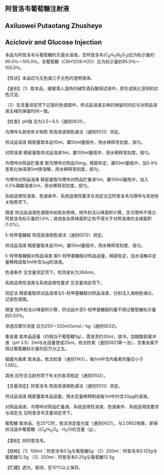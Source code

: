 ## 阿昔洛韦葡萄糖注射液

## Axiluowei Putaotang Zhusheye

## Aciclovir and Glucose Injection

本品为阿昔洛韦与葡萄糖的灭菌水溶液。含阿昔洛韦$(C_{8}H_{11}N_{5}O_{3})$应为标示量的95.0％～105.0％，含葡萄糖（C6H12O6·H2O）应为标示量的95.0％～105.0％。

【性状】本品应为无色或几乎无色的澄明液体。

【鉴别】（1）取本品，缓缓滴人温热的碱性酒石酸铜试液中，即生成氧化亚铜的红色沉淀。

（2）在含量测定项下记录的色谱图中，供试品溶液主峰的保留时间应与对照品溶液主峰的保留时间一致。

【检查】pH值 应为3.5～5.5（通则0631）。

鸟嘌呤与其他有关物质 照高效液相色谱法（通则0512）测定。

供试品溶液 精密量取本品10ml，置50ml量瓶中，用水稀释至刻度，摇匀。

对照溶液 精密量取供试品溶液1ml，置100ml量瓶中，用水稀释至刻度，摇匀。

鸟嘌呤对照品贮备液 取鸟嘌呤对照品10mg，精密称定，置50ml量瓶中，加0.4％氢氧化钠溶液5ml使溶解，用水稀释至刻度，摇匀。

鸟嘌呤对照品溶液 精密量取鸟嘌呤对照品贮备液1ml，置100ml量瓶中，加入0.5％磷酸溶液2ml，用水稀释至刻度，摇匀。

系统适用性溶液、色谱条件、系统适用性要求与测定法见阿昔洛韦鸟嘌呤与其他有关物质项下。

限度 供试品溶液色谱图中如有杂质峰，按外标法以峰面积计算，含鸟嘌呤不得过阿昔洛韦标示量的1.0％；其他各杂质峰面积之和不得大于对照溶液的主峰面积(1.0%)。

5-羟甲基糠醛 照高效液相色谱法（通则0512）测定。

供试品溶液 精密量取本品10ml，置50ml量瓶中，用水稀释至刻度，摇匀。

5-羟甲基糠醛对照品溶液 取5-羟甲基糠醛对照品适量，精密称定，加水溶解并定量稀释成每1ml中含3μg的溶液。

色谱条件 见含量测定项下。检测波长为284nm。

系统适用性溶液与系统适用性要求 见含量测定项下。

测定法 精密量取供试品溶液与5-羟甲基糠醛对照品溶液，分别注入液相色谱仪，记录色谱图。

限度 按外标法以峰面积计算，供试品中含5-羟甲基糠醛的量不得过葡萄糖标示量的0.03％。

渗透压摩尔浓度 应为250～320mOsmol／kg（通则0632)。

重金属 取本品适量（约相当于葡萄糖3g），蒸发至约20ml，放冷，加醋酸盐缓冲液（pH 3.5）2ml与水适量使成25ml，依法检查（通则0821第一法），含重金属不得过葡萄糖标示量的百万分之五。

细菌内毒素 取本品，依法检查（通则1143），每1ml中含内毒素的量应小于1.0EU。

其他 应符合注射剂项下有关的各项规定（通则0102）。

【含量测定】阿昔洛韦 照高效液相色谱法（通则0512）测定。

供试品溶液 精密量取本品适量，用水定量稀释制成每1ml中约含20μg的溶液。

对照品溶液、鸟嘌呤对照品贮备液、系统适用性溶液、色谱条件、系统适用性要求与测定法 见阿昔洛韦含量测定项下。

葡萄糖 取本品，在25℃时，依法测定旋光度（通则0621），与2.0852相乘，即得供试品中葡萄糖（$(C_{6}H_{12}O_{6}\cdot H_{2}O)$的含量（g）。

【类别】同阿昔洛韦。

【规格】（1）100ml：阿昔洛韦0.1g与葡萄糖5g （2）250ml：阿昔洛韦0.125g与葡萄糖12.5g （3）250ml：阿昔洛韦0.25g与葡萄糖12.5g

【贮藏】遮光，密闭，在10℃以上保存。